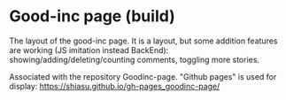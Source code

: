 # Good-inc page (build)

The layout of the good-inc page.
It is a layout, but some addition features are working (JS imitation instead BackEnd): showing/adding/deleting/counting comments, toggling more stories.

Associated with the repository Goodinc-page. "Github pages" is used for display: https://shiasu.github.io/gh-pages_goodinc-page/
